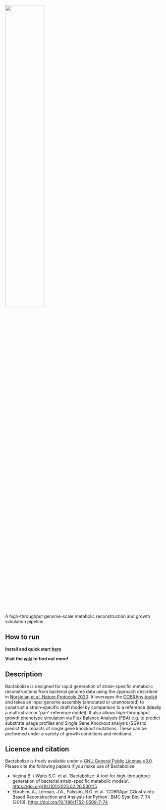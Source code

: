 <img src="https://user-images.githubusercontent.com/19924405/193505313-edd9453a-e4eb-4730-81b1-a2bd9e652721.png" width="50%">

A high-throughput genome-scale metabolic reconstruction and growth simulation pipeline.

## How to run
**Install and quick start [here](https://github.com/kelwyres/Bactabolize/wiki/1.-Quick-start)**

**Visit the [wiki](https://github.com/kelwyres/Bactabolize/wiki) to find out more!**

## Description
Bactabolize is designed for rapid generation of strain-specific metabolic reconstructions from bacterial genome data
using the approach described in [Norsigian et al. Nature Protocols
2020](https://www.nature.com/articles/s41596-019-0254-3). It leverages the [COBRApy
toolkit](https://opencobra.github.io/cobrapy/) and takes an input genome assembly (annotated or unannotated) to
construct a strain-specific draft model by comparison to a reference (ideally a multi-strain or 'pan'-reference model).
It also allows high-throughput growth phenotype simulation via Flux Balance Analysis (FBA) e.g. to predict substrate
usage profiles and Single Gene Knockout analysis (SGK) to predict the impacts of single gene knockout mutations. These
can be performed under a variety of growth conditions and mediums.

## Licence and citation

Bactabolize is freely available under a [GNU General Public License v3.0](https://www.gnu.org/licenses/gpl-3.0.en.html).
Please cite the following papers if you make use of Bactabolize:

* Vezina B. / Watts S.C. et al. 'Bactabolize: A tool for high-throughput generation of bacterial strain-specific metabolic models'. 
  <https://doi.org/10.1101/2023.02.26.530115>
* Ebrahim, A., Lerman, J.A., Palsson, B.O. et al. 'COBRApy: COnstraints-Based Reconstruction and Analysis for Python'. BMC
  Syst Biol 7, 74 (2013). <https://doi.org/10.1186/1752-0509-7-74>

